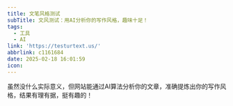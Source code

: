 ```yaml
---
title: 文笔风格测试
subTitle: 文风测试：用AI分析你的写作风格，趣味十足！
tags:
  - 工具
  - AI
link: 'https://testurtext.us/'
abbrlink: c1161684
date: 2025-02-18 16:01:59
icon:
---
```


虽然没什么实际意义，但网站能通过AI算法分析你的文章，准确提炼出你的写作风格，结果有理有据，挺有趣的！